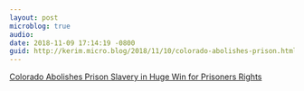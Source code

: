 ```yaml
---
layout: post
microblog: true
audio: 
date: 2018-11-09 17:14:19 -0800
guid: http://kerim.micro.blog/2018/11/10/colorado-abolishes-prison.html
---
```

[Colorado Abolishes Prison Slavery in Huge Win for Prisoners Rights](http://fortune.com/2018/11/07/colorado-abolishes-prison-slavery-servitude/)
